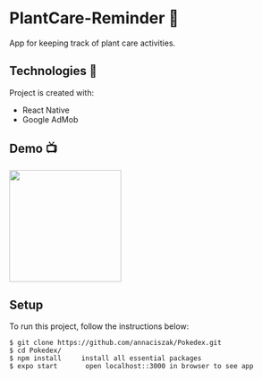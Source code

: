 # PlantCare-Reminder 🌻
App for keeping track of plant care activities.
                          
## Technologies 🔧
Project is created with:
* React Native
* Google AdMob

## Demo 📺
  <img src="/assets/plant_care.gif" width="200"/>

## Setup
To run this project, follow the instructions below:

```
$ git clone https://github.com/annaciszak/Pokedex.git
$ cd Pokedex/
$ npm install     install all essential packages
$ expo start       open localhost::3000 in browser to see app
```
